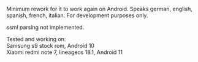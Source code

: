 Minimum rework for it to work again on Android. Speaks german, english, spanish, french, italian. For development purposes only.

ssml parsing not implemented.

Tested and working on:\
Samsung s9 stock rom, Android 10\
Xiaomi redmi note 7, lineageos 18.1, Android 11

